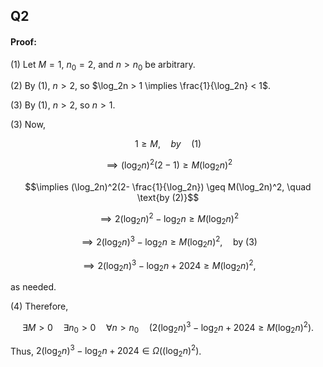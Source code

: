 ## Q2

#### Proof:

(1) Let $M=1$, $n_0 = 2$, and $n > n_0$ be arbitrary.

(2) By (1), $n > 2$, so $\log_2n > 1 \implies \frac{1}{\log_2n} < 1$.

(3) By (1), $n > 2$, so $n > 1$.

(3) Now, 

$$1 \geq M, \quad by \quad (1)$$

$$\implies (\log_2n)^2(2-1) \geq M(\log_2n)^2$$

$$\implies (\log_2n)^2(2- \frac{1}{\log_2n}) \geq M(\log_2n)^2, \quad \text{by (2)}$$

$$\implies 2(\log_2n)^2 - \log_2n \geq M(\log_2n)^2$$

$$\implies 2(\log_2n)^3 - \log_2n \geq M(\log_2n)^2, \quad \text{by (3)}$$

$$\implies 2(\log_2n)^3 - \log_2n + 2024 \geq M(\log_2n)^2,$$

as needed.

(4) Therefore, 

$$\exists M > 0 \quad \exists n_0 > 0 \quad \forall n > n_0 \quad (2(\log_2n)^3 - \log_2n + 2024 \geq M(\log_2n)^2).$$

Thus, $2(\log_2n)^3 - \log_2n + 2024 \in \Omega((\log_2n)^2)$.
